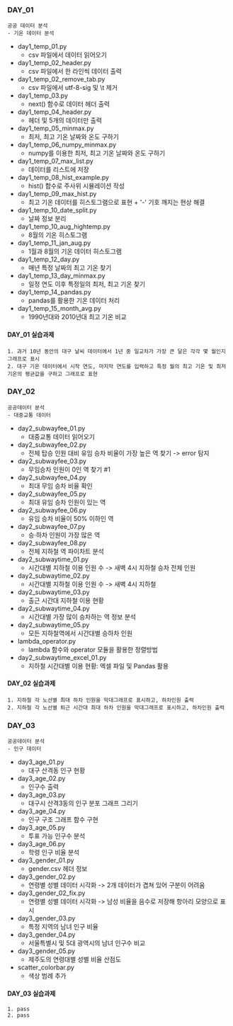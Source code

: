 ### DAY_01
    공공 데이터 분석
    - 기온 데이터 분석

- day1_temp_01.py
    * csv 파일에서 데이터 읽어오기
- day1_temp_02_header.py
    * csv 파일에서 한 라인씩 데이터 출력
- day1_temp_02_remove_tab.py
    * csv 파일에서 utf-8-sig 및 \t 제거
- day1_temp_03.py
    * next() 함수로 데이터 헤더 출력
- day1_temp_04_header.py
    * 헤더 및 5개의 데이터만 출력
- day1_temp_05_minmax.py
    * 최저, 최고 기온 날짜와 온도 구하기
- day1_temp_06_numpy_minmax.py
    * numpy를 이용한 최저, 최고 기온 날짜와 온도 구하기
- day1_temp_07_max_list.py
    * 데이터를 리스트에 저장
- day1_temp_08_hist_example.py
    * hist() 함수로 주사위 시뮬레이션 작성
- day1_temp_09_max_hist.py
    * 최고 기온 데이터를 히스토그램으로 표현 + '-' 기호 깨지는 현상 해결
- day1_temp_10_date_split.py
    * 날짜 정보 분리
- day1_temp_10_aug_hightemp.py
    * 8월의 기온 히스토그램
- day1_temp_11_jan_aug.py
    * 1월과 8월의 기온 데이터 히스토그램
- day1_temp_12_day.py
    * 매년 특정 날짜의 최고 기온 찾기
- day1_temp_13_day_minmax.py
    * 일정 연도 이후 특정일의 최저, 최고 기온 찾기
- day1_temp_14_pandas.py
    * pandas를 활용한 기온 데이터 처리
- day1_temp_15_month_avg.py
    * 1990년대와 2010년대 최고 기온 비교

#### DAY_01 실습과제
    1. 과거 10년 동안의 대구 날씨 데이터에서 1년 중 일교차가 가장 큰 달은 각각 몇 월인지 그래프로 표시
    2. 대구 기온 데이터에서 시작 연도, 마지막 연도를 입력하고 특정 월의 최고 기온 및 최저 기온의 평균값을 구하고 그래프로 표현

### DAY_02
    공공데이터 분석
    - 대중교통 데이터

- day2_subwayfee_01.py
    * 대중교통 데이터 읽어오기
- day2_subwayfee_02.py
    * 전체 탑승 인원 대비 유임 승차 비율이 가장 높은 역 찾기 -> error 탐지
- day2_subwayfee_03.py
    * 무임승차 인원이 0인 역 찾기 #1
- day2_subwayfee_04.py
    * 최대 무임 승차 비율 확인
- day2_subwayfee_05.py
    * 최대 유임 승차 인원이 있는 역
- day2_subwayfee_06.py
    * 유임 승차 비율이 50% 이하인 역
- day2_subwayfee_07.py
    * 승·하차 인원이 가장 많은 역
- day2_subwayfee_08.py
    * 전체 지하철 역 파이차트 분석
- day2_subwaytime_01.py
    * 시간대별 지하철 이용 인원 수 -> 새벽 4시 지하철 승차 전체 인원
- day2_subwaytime_02.py
    * 시간대별 지하철 이용 인원 수 -> 새벽 4시 지하철
- day2_subwaytime_03.py
    * 출근 시간대 지하철 이용 현황
- day2_subwaytime_04.py
    * 시간대별 가장 많이 승차하는 역 정보 분석
- day2_subwaytime_05.py
    * 모든 지하철역에서 시간대별 승하차 인원
- lambda_operator.py
    * lambda 함수와 operator 모듈을 활용한 정렬방법
- day2_subwaytime_excel_01.py
    * 지하철 시간대별 이용 현황: 엑셀 파일 및 Pandas 활용

#### DAY_02 실습과제
    1. 지하철 각 노선별 최대 하차 인원을 막대그래프로 표시하고, 하차인원 출력
    2. 지하철 각 노선별 퇴근 시간대 최대 하차 인원을 막대그래프로 표시하고, 하차인원 출력

### DAY_03
    공공데이터 분석
    - 인구 데이터

- day3_age_01.py
    * 대구 산격동 인구 현황
- day3_age_02.py
    * 인구수 출력
- day3_age_03.py
    * 대구시 산격3동의 인구 분포 그래프 그리기
- day3_age_04.py
    * 인구 구조 그래프 함수 구현
- day3_age_05.py
    * 투표 가능 인구수 분석
- day3_age_06.py
    * 학령 인구 비율 분석
- day3_gender_01.py
    * gender.csv 헤더 정보
- day3_gender_02.py
    * 연령별 성별 데이터 시각화 -> 2개 데이터가 겹쳐 있어 구분이 어려움
- day3_gender_02_fix.py
    * 연령별 성별 데이터 시각화 -> 남성 비율을 음수로 저장해 항아리 모양으로 표시
- day3_gender_03.py
    * 특정 지역의 남녀 인구 비율
- day3_gender_04.py
    * 서울특별시 및 5대 광역시의 남녀 인구수 비교
- day3_gender_05.py
    * 제주도의 연령대별 성별 비율 산점도
- scatter_colorbar.py
    * 색상 범례 추가

#### DAY_03 실습과제
    1. pass
    2. pass

